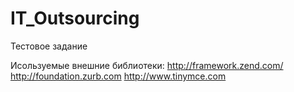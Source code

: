 IT_Outsourcing
==============

Тестовое задание

Исользуемые внешние библиотеки:
http://framework.zend.com/
http://foundation.zurb.com
http://www.tinymce.com

